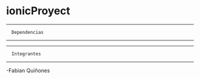 # ionicProyect
--------------------------
      Dependencias
--------------------------



--------------------------
      Integrantes
--------------------------
   -Fabian Quiñones
